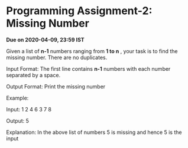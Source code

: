 #
# Programming Assignment-2: Missing Number

**Due on 2020-04-09, 23:59 IST**

Given a list of  **n-1**  numbers ranging from  **1 to n** , your task is to find the missing number. There are no duplicates.

 Input Format:
 The first line contains  **n-1**  numbers with each number separated by a space.

 Output Format:
 Print the missing number

 Example:

 Input:
 1 2 4 6 3 7 8

 Output:
 5

 Explanation:
 In the above list of numbers 5 is missing and hence 5 is the input
